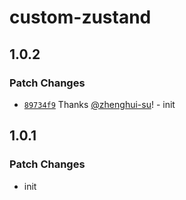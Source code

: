 # custom-zustand

## 1.0.2

### Patch Changes

- [`89734f9`](https://github.com/zhenghui-su/state-management-learning/commit/89734f9c2e3e10aa55eabb44064160004ba6fe50) Thanks [@zhenghui-su](https://github.com/zhenghui-su)! - init

## 1.0.1

### Patch Changes

- init

